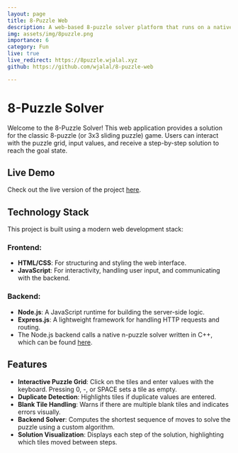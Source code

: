 ```yaml
---
layout: page
title: 8-Puzzle Web
description: A web-based 8-puzzle solver platform that runs on a native n-puzzle solver program.
img: assets/img/8puzzle.png
importance: 6
category: Fun
live: true
live_redirect: https://8puzzle.wjalal.xyz
github: https://github.com/wjalal/8-puzzle-web

---
```

# 8-Puzzle Solver

Welcome to the 8-Puzzle Solver! This web application provides a solution for the classic 8-puzzle (or 3x3 sliding puzzle) game. Users can interact with the puzzle grid, input values, and receive a step-by-step solution to reach the goal state.

## Live Demo

Check out the live version of the project [here](https://8puzzle.wjalal.xyz).

## Technology Stack

This project is built using a modern web development stack:

### Frontend:

- **HTML/CSS**: For structuring and styling the web interface.
- **JavaScript**: For interactivity, handling user input, and communicating with the backend.

### Backend:

- **Node.js**: A JavaScript runtime for building the server-side logic.
- **Express.js**: A lightweight framework for handling HTTP requests and routing.
- The Node.js backend calls a native n-puzzle solver written in C++, which can be found [here](https://github.com/wjalal/3-2/tree/main/18/F1).

## Features

- **Interactive Puzzle Grid**: Click on the tiles and enter values with the keyboard. Pressing 0, -, or SPACE sets a tile as empty.
- **Duplicate Detection**: Highlights tiles if duplicate values are entered.
- **Blank Tile Handling**: Warns if there are multiple blank tiles and indicates errors visually.
- **Backend Solver**: Computes the shortest sequence of moves to solve the puzzle using a custom algorithm.
- **Solution Visualization**: Displays each step of the solution, highlighting which tiles moved between steps.
